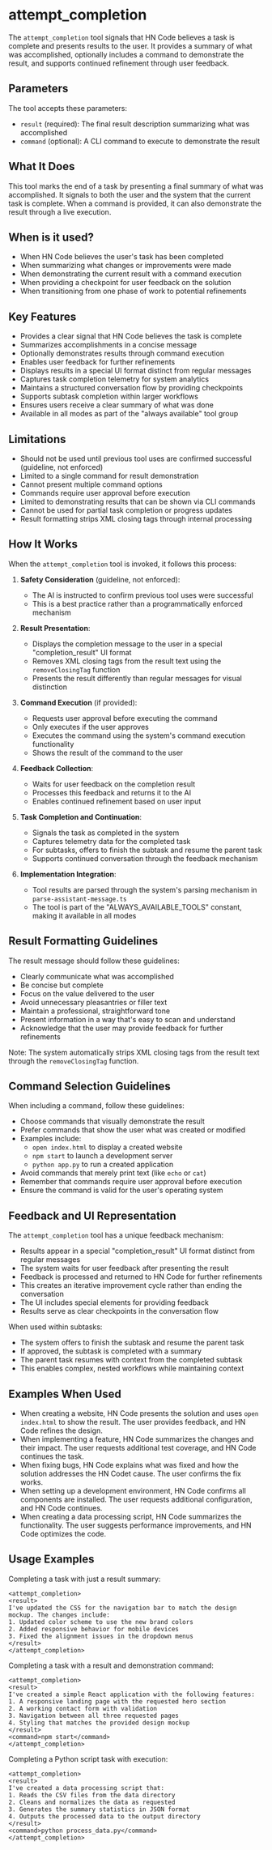 # attempt_completion

The `attempt_completion` tool signals that HN Code believes a task is complete and presents results to the user. It provides a summary of what was accomplished, optionally includes a command to demonstrate the result, and supports continued refinement through user feedback.

## Parameters

The tool accepts these parameters:

- `result` (required): The final result description summarizing what was accomplished
- `command` (optional): A CLI command to execute to demonstrate the result

## What It Does

This tool marks the end of a task by presenting a final summary of what was accomplished. It signals to both the user and the system that the current task is complete. When a command is provided, it can also demonstrate the result through a live execution.

## When is it used?

- When HN Code believes the user's task has been completed
- When summarizing what changes or improvements were made
- When demonstrating the current result with a command execution
- When providing a checkpoint for user feedback on the solution
- When transitioning from one phase of work to potential refinements

## Key Features

- Provides a clear signal that HN Code believes the task is complete
- Summarizes accomplishments in a concise message
- Optionally demonstrates results through command execution
- Enables user feedback for further refinements
- Displays results in a special UI format distinct from regular messages
- Captures task completion telemetry for system analytics
- Maintains a structured conversation flow by providing checkpoints
- Supports subtask completion within larger workflows
- Ensures users receive a clear summary of what was done
- Available in all modes as part of the "always available" tool group

## Limitations

- Should not be used until previous tool uses are confirmed successful (guideline, not enforced)
- Limited to a single command for result demonstration
- Cannot present multiple command options
- Commands require user approval before execution
- Limited to demonstrating results that can be shown via CLI commands
- Cannot be used for partial task completion or progress updates
- Result formatting strips XML closing tags through internal processing

## How It Works

When the `attempt_completion` tool is invoked, it follows this process:

1. **Safety Consideration** (guideline, not enforced):

    - The AI is instructed to confirm previous tool uses were successful
    - This is a best practice rather than a programmatically enforced mechanism

2. **Result Presentation**:

    - Displays the completion message to the user in a special "completion_result" UI format
    - Removes XML closing tags from the result text using the `removeClosingTag` function
    - Presents the result differently than regular messages for visual distinction

3. **Command Execution** (if provided):

    - Requests user approval before executing the command
    - Only executes if the user approves
    - Executes the command using the system's command execution functionality
    - Shows the result of the command to the user

4. **Feedback Collection**:

    - Waits for user feedback on the completion result
    - Processes this feedback and returns it to the AI
    - Enables continued refinement based on user input

5. **Task Completion and Continuation**:

    - Signals the task as completed in the system
    - Captures telemetry data for the completed task
    - For subtasks, offers to finish the subtask and resume the parent task
    - Supports continued conversation through the feedback mechanism

6. **Implementation Integration**:
    - Tool results are parsed through the system's parsing mechanism in `parse-assistant-message.ts`
    - The tool is part of the "ALWAYS_AVAILABLE_TOOLS" constant, making it available in all modes

## Result Formatting Guidelines

The result message should follow these guidelines:

- Clearly communicate what was accomplished
- Be concise but complete
- Focus on the value delivered to the user
- Avoid unnecessary pleasantries or filler text
- Maintain a professional, straightforward tone
- Present information in a way that's easy to scan and understand
- Acknowledge that the user may provide feedback for further refinements

Note: The system automatically strips XML closing tags from the result text through the `removeClosingTag` function.

## Command Selection Guidelines

When including a command, follow these guidelines:

- Choose commands that visually demonstrate the result
- Prefer commands that show the user what was created or modified
- Examples include:
    - `open index.html` to display a created website
    - `npm start` to launch a development server
    - `python app.py` to run a created application
- Avoid commands that merely print text (like `echo` or `cat`)
- Remember that commands require user approval before execution
- Ensure the command is valid for the user's operating system

## Feedback and UI Representation

The `attempt_completion` tool has a unique feedback mechanism:

- Results appear in a special "completion_result" UI format distinct from regular messages
- The system waits for user feedback after presenting the result
- Feedback is processed and returned to HN Code for further refinements
- This creates an iterative improvement cycle rather than ending the conversation
- The UI includes special elements for providing feedback
- Results serve as clear checkpoints in the conversation flow

When used within subtasks:

- The system offers to finish the subtask and resume the parent task
- If approved, the subtask is completed with a summary
- The parent task resumes with context from the completed subtask
- This enables complex, nested workflows while maintaining context

## Examples When Used

- When creating a website, HN Code presents the solution and uses `open index.html` to show the result. The user provides feedback, and HN Code refines the design.
- When implementing a feature, HN Code summarizes the changes and their impact. The user requests additional test coverage, and HN Code continues the task.
- When fixing bugs, HN Code explains what was fixed and how the solution addresses the HN Codet cause. The user confirms the fix works.
- When setting up a development environment, HN Code confirms all components are installed. The user requests additional configuration, and HN Code continues.
- When creating a data processing script, HN Code summarizes the functionality. The user suggests performance improvements, and HN Code optimizes the code.

## Usage Examples

Completing a task with just a result summary:

```
<attempt_completion>
<result>
I've updated the CSS for the navigation bar to match the design mockup. The changes include:
1. Updated color scheme to use the new brand colors
2. Added responsive behavior for mobile devices
3. Fixed the alignment issues in the dropdown menus
</result>
</attempt_completion>
```

Completing a task with a result and demonstration command:

```
<attempt_completion>
<result>
I've created a simple React application with the following features:
1. A responsive landing page with the requested hero section
2. A working contact form with validation
3. Navigation between all three requested pages
4. Styling that matches the provided design mockup
</result>
<command>npm start</command>
</attempt_completion>
```

Completing a Python script task with execution:

```
<attempt_completion>
<result>
I've created a data processing script that:
1. Reads the CSV files from the data directory
2. Cleans and normalizes the data as requested
3. Generates the summary statistics in JSON format
4. Outputs the processed data to the output directory
</result>
<command>python process_data.py</command>
</attempt_completion>
```
